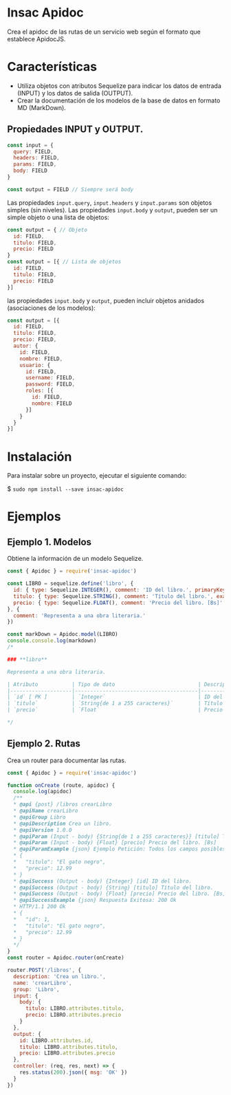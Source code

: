 # Insac Apidoc

Crea el apidoc de las rutas de un servicio web según el formato que establece ApidocJS.

# Características

- Utiliza objetos con atributos Sequelize para indicar los datos de entrada (INPUT) y los datos de salida (OUTPUT).
- Crear la documentación de los modelos de la base de datos en formato MD (MarkDown).

## Propiedades INPUT y OUTPUT.

``` js
const input = {
  query: FIELD,
  headers: FIELD,
  params: FIELD,
  body: FIELD
}

const output = FIELD // Siempre será body
```
Las propiedades `input.query`, `input.headers` y `input.params` son objetos simples (sin niveles).
Las propiedades `input.body` y `output`, pueden ser un simple objeto o una lista de objetos:
``` js
const output = { // Objeto
  id: FIELD,
  titulo: FIELD,
  precio: FIELD
}
const output = [{ // Lista de objetos
  id: FIELD,
  titulo: FIELD,
  precio: FIELD
}]
```
las propiedades `input.body` y `output`, pueden incluir objetos anidados (asociaciones de los modelos):
``` js
const output = [{
  id: FIELD,
  titulo: FIELD,
  precio: FIELD,
  autor: {
    id: FIELD,
    nombre: FIELD,
    usuario: {
      id: FIELD,
      username: FIELD,
      password: FIELD,
      roles: [{
        id: FIELD,
        nombre: FIELD
      }]
    }
  }
}]
```

# Instalación

Para instalar sobre un proyecto, ejecutar el siguiente comando:

$ `sudo npm install --save insac-apidoc`

# Ejemplos
## Ejemplo 1. Modelos

Obtiene la información de un modelo Sequelize.

``` js
const { Apidoc } = require('insac-apidoc')

const LIBRO = sequelize.define('libro', {
  id: { type: Sequelize.INTEGER(), comment: 'ID del libro.', primaryKey: true },
  titulo: { type: Sequelize.STRING(), comment: 'Título del libro.', example: 'El gato negro' },
  precio: { type: Sequelize.FLOAT(), comment: 'Precio del libro. [Bs]' }
}, {
  comment: 'Representa a una obra literaria.'
})

const markDown = Apidoc.model(LIBRO)
console.console.log(markdown)
/*

### **libro**

Representa a una obra literaria.

| Atributo           | Tipo de dato                           | Descripción                    |
|--------------------|----------------------------------------|--------------------------------|
| `id` [ PK ]        | `Integer`                              | ID del libro.                  |
| `titulo`           | `String{de 1 a 255 caracteres}`        | Título del libro.              |
| `precio`           | `Float`                                | Precio del libro. [Bs]         |

*/
```

## Ejemplo 2. Rutas
Crea un router para documentar las rutas.

``` js
const { Apidoc } = require('insac-apidoc')

function onCreate (route, apidoc) {
  console.log(apidoc)
  /**
  * @api {post} /libros crearLibro
  * @apiName crearLibro
  * @apiGroup Libro
  * @apiDescription Crea un libro.
  * @apiVersion 1.0.0
  * @apiParam (Input - body) {String{de 1 a 255 caracteres}} [titulo] Título del libro.
  * @apiParam (Input - body) {Float} [precio] Precio del libro. [Bs]
  * @apiParamExample {json} Ejemplo Petición: Todos los campos posibles
  * {
  *   "titulo": "El gato negro",
  *   "precio": 12.99
  * }
  * @apiSuccess (Output - body) {Integer} [id] ID del libro.
  * @apiSuccess (Output - body) {String} [titulo] Título del libro.
  * @apiSuccess (Output - body) {Float} [precio] Precio del libro. [Bs]
  * @apiSuccessExample {json} Respuesta Exitosa: 200 Ok
  * HTTP/1.1 200 Ok
  * {
  *   "id": 1,
  *   "titulo": "El gato negro",
  *   "precio": 12.99
  * }
  */
}
const router = Apidoc.router(onCreate)

router.POST('/libros', {
  description: 'Crea un libro.',
  name: 'crearLibro',
  group: 'Libro',
  input: {
    body: {
      titulo: LIBRO.attributes.titulo,
      precio: LIBRO.attributes.precio
    }
  },
  output: {
    id: LIBRO.attributes.id,
    titulo: LIBRO.attributes.titulo,
    precio: LIBRO.attributes.precio
  },
  controller: (req, res, next) => {
    res.status(200).json({ msg: 'OK' })
  }
})
```
